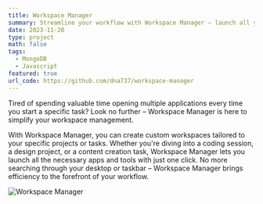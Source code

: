 ```yaml
---
title: Workspace Manager
summary: Streamline your workflow with Workspace Manager – launch all your essential apps and tools for any task with just one click.
date: 2023-11-20
type: project
math: false
tags:
  - MongoDB
  - Javascript
featured: true
url_code: https://github.com/dna737/workspace-manager
---
```


Tired of spending valuable time opening multiple applications every time you start a specific task? Look no further – Workspace Manager is here to simplify your workspace management.

With Workspace Manager, you can create custom workspaces tailored to your specific projects or tasks. Whether you're diving into a coding session, a design project, or a content creation task, Workspace Manager lets you launch all the necessary apps and tools with just one click. No more searching through your desktop or taskbar – Workspace Manager brings efficiency to the forefront of your workflow.

![Workspace Manager](/image.png 'Workspace Manager')